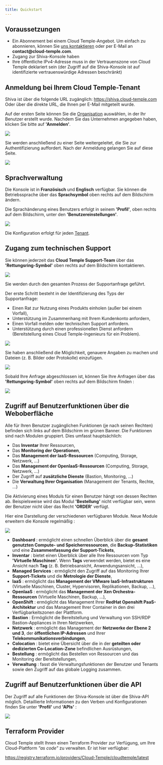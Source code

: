 ```yaml
---
title: Quickstart
---
```


## Voraussetzungen
- Ein Abonnement bei einem Cloud Temple-Angebot. Um einfach zu abonnieren, können Sie [uns kontaktieren](https://www.cloud-temple.com/contactez-nous/) oder per E-Mail an __contact@cloud-temple.com__.
- Zugang zur Shiva-Konsole haben
- Ihre öffentliche IPv4-Adresse muss in der Vertrauenszone von Cloud Temple deklariert sein (der Zugriff auf die Shiva-Konsole ist auf identifizierte vertrauenswürdige Adressen beschränkt)

## Anmeldung bei Ihrem Cloud Temple-Tenant
Shiva ist über die folgende URL zugänglich:
    https://shiva.cloud-temple.com
    Oder über die direkte URL, die Ihnen per E-Mail mitgeteilt wurde.

Auf der ersten Seite können Sie die [Organisation](iam/concepts.md#organisations) auswählen, in der Ihr Benutzer erstellt wurde.
Nachdem Sie das Unternehmen angegeben haben, klicken Sie bitte auf __'Anmelden'__.

![](images/shiva_login.png)

Sie werden anschließend zu einer Seite weitergeleitet, die Sie zur Authentifizierung auffordert.
Nach der Anmeldung gelangen Sie auf diese Seite.

![](images/shiva_home.png)

## Sprachverwaltung
Die Konsole ist in __Französisch__ und __Englisch__ verfügbar. Sie können die Betriebssprache über das __Sprachsymbol__ oben rechts auf dem Bildschirm ändern.

Die Sprachänderung eines Benutzers erfolgt in seinem __'Profil'__, oben rechts auf dem Bildschirm, unter den __'Benutzereinstellungen'__.

![](images/shiva_profil_006.png)

Die Konfiguration erfolgt für jeden [Tenant](iam/concepts.md#tenant).

## Zugang zum technischen Support

Sie können jederzeit das __Cloud Temple Support-Team__ über das __'Rettungsring-Symbol'__ oben rechts auf dem Bildschirm kontaktieren.

![](images/shiva_support.png)

Sie werden durch den gesamten Prozess der Supportanfrage geführt.

Der erste Schritt besteht in der Identifizierung des Typs der Supportanfrage:

- Einen Rat zur Nutzung eines Produkts einholen (außer bei einem Vorfall),
- Unterstützung im Zusammenhang mit Ihrem Kundenkonto anfordern,
- Einen Vorfall melden oder technischen Support anfordern.
- Unterstützung durch einen professionellen Dienst anfordern (Bereitstellung eines Cloud Temple-Ingenieurs für ein Problem).

![](images/shiva_support_01.png)

Sie haben anschließend die Möglichkeit, genauere Angaben zu machen und Dateien (z. B. Bilder oder Protokolle) einzufügen.

![](images/shiva_support_02.png)

Sobald Ihre Anfrage abgeschlossen ist, können Sie Ihre Anfragen über das __'Rettungsring-Symbol'__ oben rechts auf dem Bildschirm finden :

![](images/shiva_support_03.png)

## Zugriff auf Benutzerfunktionen über die Weboberfläche

Alle für Ihren Benutzer zugänglichen Funktionen (je nach seinen Rechten) befinden sich links auf dem Bildschirm im grünen Banner.
Die Funktionen sind nach Modulen gruppiert. Dies umfasst hauptsächlich:

- Das __Inventar__ Ihrer Ressourcen,
- Das __Monitoring der Operationen__,
- Das __Management der IaaS-Ressourcen__ (Computing, Storage, Netzwerk, ...)
- Das __Management der OpenIaaS-Ressourcen__ (Computing, Storage, Netzwerk, ...)
- Der Zugriff auf __zusätzliche Dienste__ (Bastion, Monitoring, ...)
- Die __Verwaltung Ihrer Organisation__ (Management der Tenants, Rechte, ...)

Die Aktivierung eines Moduls für einen Benutzer hängt von dessen Rechten ab. Beispielsweise wird das Modul __'Bestellung'__ nicht verfügbar sein, wenn der Benutzer nicht über das Recht __'ORDER'__ verfügt.

Hier eine Darstellung der verschiedenen verfügbaren Module. Neue Module erweitern die Konsole regelmäßig :

![](images/shiva_onboard_007.png)

- __Dashboard__ : ermöglicht einen schnellen Überblick über die __gesamt genutzten Compute- und Speicherressourcen__, die __Backup-Statistiken__ und eine __Zusammenfassung der Support-Tickets__,
- __Inventar__ : bietet einen Überblick über alle Ihre Ressourcen vom Typ __'Virtuelle Maschinen'__. Wenn __Tags__ verwendet werden, bietet es eine Ansicht nach __Tag__ (z. B. Betriebsansicht, Anwendungsansicht, ...),
- __Managed Services__ : ermöglicht den Zugriff auf das Monitoring Ihrer __Support-Tickets__ und die __Metrologie der Dienste__,
- __IaaS__ : ermöglicht das __Management der VMware IaaS-Infrastrukturen__ (Virtuelle Maschinen, Cluster, Hypervisoren, Replikationen, Backup, ...),
- __OpenIaaS__ : ermöglicht das __Management der Xen Orchestra-Ressourcen__ (Virtuelle Maschinen, Backup, ...),
- __OpenShift__ : ermöglicht das Management Ihrer **RedHat Openshift PaaS-Architektur** und das Management Ihrer Container in den drei Verfügbarkeitszonen der Plattform.
- __Bastion__ : Ermöglicht die Bereitstellung und Verwaltung von SSH/RDP Bastion-Appliances in Ihren Netzwerken,
- __Netzwerk__ : ermöglicht das Management der __Netzwerke der Ebene 2 und 3__, der __öffentlichen IP-Adressen__ und Ihrer __Telekommunikationsverbindungen__,
- __Colocation__ : bietet eine Übersicht über die in der __geteilten oder dedizierten Co-Location-Zone__ befindlichen Ausrüstungen,
- __Bestellung__ : ermöglicht das Bestellen von Ressourcen und das Monitoring der Bereitstellungen,
- __Verwaltung__ : fasst die Verwaltungsfunktionen der Benutzer und Tenants sowie den Zugriff auf das globale Logging zusammen.

## Zugriff auf Benutzerfunktionen über die API

Der Zugriff auf alle Funktionen der Shiva-Konsole ist über die Shiva-API möglich. Detaillierte Informationen zu den Verben und Konfigurationen finden Sie unter __'Profil'__ und __'APIs'__ :

![](images/shiva_onboard_008.png)

## Terraform Provider

Cloud Temple stellt Ihnen einen Terraform Provider zur Verfügung, um Ihre Cloud-Plattform *"as code"* zu verwalten. Er ist hier verfügbar:

https://registry.terraform.io/providers/Cloud-Temple/cloudtemple/latest